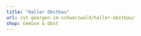 ```yaml
---
title: "Haller Obstbau"
url: /st-georgen-im-schwarzwald/haller-obstbau/
shop: Gemüse & Obst
---
```

